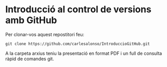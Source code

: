 # Introducció al control de versions amb GitHub

Per clonar-vos aquest repostitori feu:

```code
git clone https://github.com/carlesalonso/IntroduccioGitHub.git
```
A la carpeta arxius teniu la presentació en format PDF i un full de consulta ràpid de comandes git.
